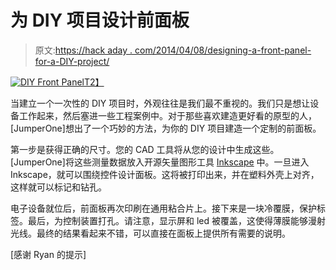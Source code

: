 # 为 DIY 项目设计前面板

> 原文:[https://hack aday . com/2014/04/08/designing-a-front-panel-for-a-DIY-project/](https://hackaday.com/2014/04/08/designing-a-front-panel-for-a-diy-project/)

[![DIY Front Panel](../Images/de61ecdf9cfdceab41d129c830fd80a0.png)T2】](http://hackaday.com/2014/04/08/designing-a-front-panel-for-a-diy-project/017big/)

当建立一个一次性的 DIY 项目时，外观往往是我们最不重视的。我们只是想让设备工作起来，然后塞进一些工程案例中。对于那些喜欢建造更好看的原型的人，[JumperOne]想出了一个巧妙的方法，为你的 DIY 项目建造一个定制的前面板。

第一步是获得正确的尺寸。您的 CAD 工具将从您的设计中生成这些。[JumperOne]将这些测量数据放入开源矢量图形工具 [Inkscape](http://inkscape.org/) 中。一旦进入 Inkscape，就可以围绕控件设计面板。这将被打印出来，并在塑料外壳上对齐，这样就可以标记和钻孔。

电子设备就位后，前面板再次印刷在通用粘合片上。接下来是一块冷覆膜，保护标签。最后，为控制装置打孔。请注意，显示屏和 led 被覆盖，这使得薄膜能够漫射光线。最终的结果看起来不错，可以直接在面板上提供所有需要的说明。

[感谢 Ryan 的提示]